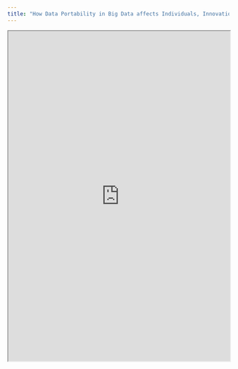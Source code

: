 ```yaml
---
title: "How Data Portability in Big Data affects Individuals, Innovation and Competition"
---
```



<iframe height="750" width="100%" src="https://ewelton.github.io/ktest/wiki.html#How%20Data%20Portability%20in%20Big%20Data%20affects%20Individuals,%20Innovation%20and%20Competition"></iframe>

